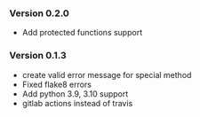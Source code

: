 
### Version 0.2.0
- Add protected functions support

### Version 0.1.3
- create valid error message for special method
- Fixed flake8 errors
- Add python 3.9, 3.10 support
- gitlab actions instead of travis
